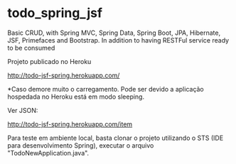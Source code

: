 # todo_spring_jsf
Basic CRUD, with Spring MVC, Spring Data, Spring Boot, JPA, Hibernate, JSF, Primefaces and Bootstrap. In addition to having RESTFul service ready to be consumed

Projeto publicado no Heroku

http://todo-jsf-spring.herokuapp.com/

*Caso demore muito o carregamento. Pode ser devido a aplicação hospedada no Heroku está em modo sleeping.

Ver JSON:

http://todo-jsf-spring.herokuapp.com/item

Para teste em ambiente local, basta clonar o projeto utilizando o STS (IDE para desenvolvimento Spring), executar o arquivo "TodoNewApplication.java".

